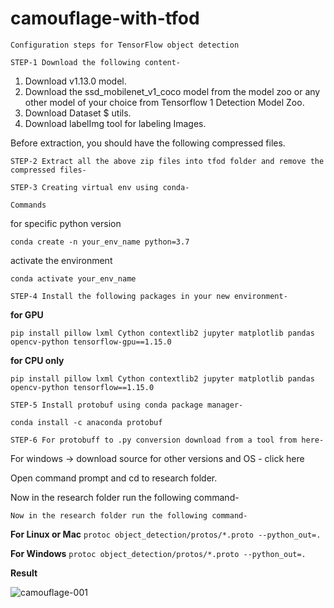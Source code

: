 # camouflage-with-tfod

`Configuration steps for TensorFlow object detection`

`STEP-1 Download the following content-`

1. Download v1.13.0 model.
2. Download the ssd_mobilenet_v1_coco model from the model zoo or any other model of your choice from Tensorflow 1 Detection Model Zoo.
3. Download Dataset $ utils.
4. Download labelImg tool for labeling Images.

Before extraction, you should have the following compressed files.

`STEP-2 Extract all the above zip files into tfod folder and remove the compressed files-`


`STEP-3 Creating virtual env using conda-`

`Commands`

for specific python version

`conda create -n your_env_name python=3.7`

activate the environment

`conda activate your_env_name`

`STEP-4 Install the following packages in your new environment-`

**for GPU**

`pip install pillow lxml Cython contextlib2 jupyter matplotlib pandas opencv-python tensorflow-gpu==1.15.0`

**for CPU only**

`pip install pillow lxml Cython contextlib2 jupyter matplotlib pandas opencv-python tensorflow==1.15.0`

`STEP-5 Install protobuf using conda package manager-`

`conda install -c anaconda protobuf`

`STEP-6 For protobuff to .py conversion download from a tool from here-`

For windows -> download source for other versions and OS - click here

Open command prompt and cd to research folder.

Now in the research folder run the following command-

`Now in the research folder run the following command-`

**For Linux or Mac**
`protoc object_detection/protos/*.proto --python_out=.`

**For Windows**
`protoc object_detection/protos/*.proto --python_out=.`

**Result**

![camouflage-001](‪C:\Users\Dell\Downloads\camouflage-001.png)